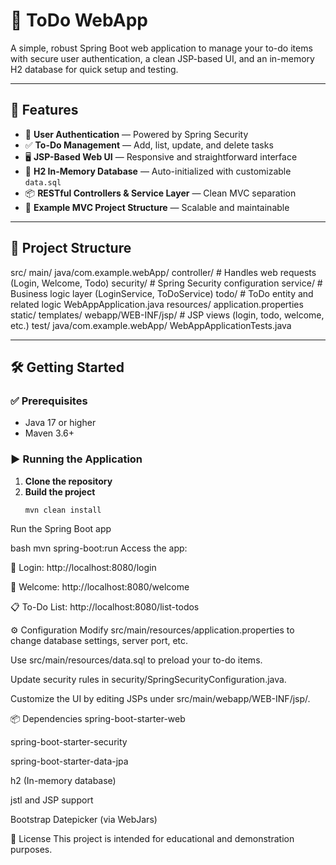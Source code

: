 # 📝 ToDo WebApp

A simple, robust Spring Boot web application to manage your to-do items with secure user authentication, a clean JSP-based UI, and an in-memory H2 database for quick setup and testing.

---

## 🚀 Features

- 🔐 **User Authentication** — Powered by Spring Security  
- ✅ **To-Do Management** — Add, list, update, and delete tasks  
- 🖥️ **JSP-Based Web UI** — Responsive and straightforward interface  
- 🧠 **H2 In-Memory Database** — Auto-initialized with customizable `data.sql`  
- 📦 **RESTful Controllers & Service Layer** — Clean MVC separation  
- 🧱 **Example MVC Project Structure** — Scalable and maintainable  

---

## 📁 Project Structure

src/
  main/
    java/com.example.webApp/
      controller/       # Handles web requests (Login, Welcome, Todo)
      security/         # Spring Security configuration
      service/          # Business logic layer (LoginService, ToDoService)
      todo/             # ToDo entity and related logic
      WebAppApplication.java
    resources/
      application.properties
      static/
      templates/
      webapp/WEB-INF/jsp/ # JSP views (login, todo, welcome, etc.)
  test/
    java/com.example.webApp/
      WebAppApplicationTests.java



---

## 🛠️ Getting Started

### ✅ Prerequisites

- Java 17 or higher  
- Maven 3.6+  

### ▶️ Running the Application

1. **Clone the repository**
2. **Build the project**  
   ```bash
   mvn clean install
Run the Spring Boot app

bash
mvn spring-boot:run
Access the app:

🔐 Login: http://localhost:8080/login

👋 Welcome: http://localhost:8080/welcome

📋 To-Do List: http://localhost:8080/list-todos

⚙️ Configuration
Modify src/main/resources/application.properties to change database settings, server port, etc.

Use src/main/resources/data.sql to preload your to-do items.

Update security rules in security/SpringSecurityConfiguration.java.

Customize the UI by editing JSPs under src/main/webapp/WEB-INF/jsp/.

📦 Dependencies
spring-boot-starter-web

spring-boot-starter-security

spring-boot-starter-data-jpa

h2 (In-memory database)

jstl and JSP support

Bootstrap Datepicker (via WebJars)

📄 License
This project is intended for educational and demonstration purposes.
